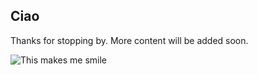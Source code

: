 ## Ciao

Thanks for stopping by. More content will be added soon. 

![This makes me smile](2019_11_Milano_Divieto_di_Affissione_01_Crop.jpg)
